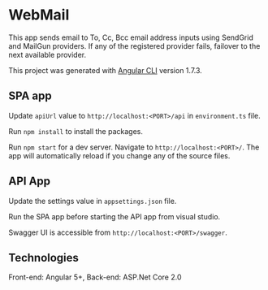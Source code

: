 # WebMail

This app sends email to To, Cc, Bcc email address inputs using SendGrid and MailGun providers. If any of the registered provider fails, failover to the next available provider. 

This project was generated with [Angular CLI](https://github.com/angular/angular-cli) version 1.7.3.

## SPA app

Update `apiUrl` value to `http://localhost:<PORT>/api` in `environment.ts` file.

Run `npm install` to install the packages.

Run `npm start` for a dev server. Navigate to `http://localhost:<PORT>/`. The app will automatically reload if you change any of the source files.

## API App

Update the settings value in `appsettings.json` file.

Run the SPA app before starting the API app from visual studio.

Swagger UI is accessible from `http://localhost:<PORT>/swagger`.

## Technologies

Front-end: Angular 5+, Back-end: ASP.Net Core 2.0

